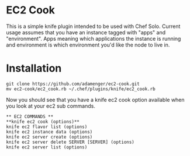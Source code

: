 EC2 Cook
========

This is a simple knife plugin intended to be used with Chef Solo. Current usage assumes that you have an instance tagged with "apps" and "environment". 
Apps meaning which applications the instance is running and environment is which environment you'd like the node to live in.

Installation
============
```
git clone https://github.com/adamenger/ec2-cook.git 
mv ec2-cook/ec2_cook.rb ~/.chef/plugins/knife/ec2_cook.rb
```

Now you should see that you have a knife ec2 cook option available when you look at your ec2 sub commands.

```
** EC2 COMMANDS **
**knife ec2 cook (options)**
knife ec2 flavor list (options)
knife ec2 instance data (options)
knife ec2 server create (options)
knife ec2 server delete SERVER [SERVER] (options)
knife ec2 server list (options)
```
